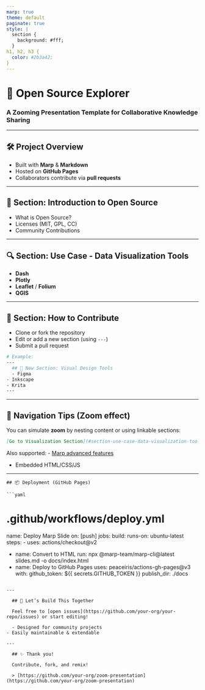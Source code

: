 ```yaml
---
marp: true
theme: default
paginate: true
style: |
  section {
    background: #fff;
  }
h1, h2, h3 {
  color: #2b3a42;
}
---
```

  
  <!-- _class: lead -->
  
  # 🧭 Open Source Explorer
  ### A Zooming Presentation Template for Collaborative Knowledge Sharing
  
  ---
  
  ## 🛠️ Project Overview
  
  - Built with **Marp** & **Markdown**
  - Hosted on **GitHub Pages**
  - Collaborators contribute via **pull requests**
  
  ---
  
  ## 🌱 Section: Introduction to Open Source
  
  - What is Open Source?
  - Licenses (MIT, GPL, CC)
- Community Contributions

---
  
  ## 🔍 Section: Use Case - Data Visualization Tools
  
  - **Dash**
  - **Plotly**
  - **Leaflet** / **Folium**
  - **QGIS**
  
  ---
  
  ## 🚀 Section: How to Contribute
  
  - Clone or fork the repository
- Edit or add a new section (using `---`)
- Submit a pull request

```bash
# Example:
---
  ## 🎨 New Section: Visual Design Tools
  - Figma
- Inkscape
- Krita
---
  ```

---
  
  ## 🔗 Navigation Tips (Zoom effect)
  
  You can simulate **zoom** by nesting content or using linkable sections:
  
  ```md
[Go to Visualization Section](#section-use-case-data-visualization-tools)
  ```
  
  Also supported:
    - [Marp advanced features](https://marpit.marp.app/markdown)
  - Embedded HTML/CSS/JS
  
  ---
    
    ## 📦 Deployment (GitHub Pages)
    
    ```yaml
  # .github/workflows/deploy.yml
  name: Deploy Marp Slide
  on: [push]
  jobs:
    build:
    runs-on: ubuntu-latest
  steps:
    - uses: actions/checkout@v2
  - name: Convert to HTML
  run: npx @marp-team/marp-cli@latest slides.md -o docs/index.html
  - name: Deploy to GitHub Pages
  uses: peaceiris/actions-gh-pages@v3
  with:
    github_token: ${{ secrets.GITHUB_TOKEN }}
  publish_dir: ./docs
  ```
  
  ---
    
    ## 🎉 Let’s Build This Together
    
    Feel free to [open issues](https://github.com/your-org/your-repo/issues) or start editing!
    
    - Designed for community projects
  - Easily maintainable & extendable
  
  ---
    
    ## ✨ Thank you!
    
    Contribute, fork, and remix!
    
    > [https://github.com/your-org/zoom-presentation](https://github.com/your-org/zoom-presentation)
  